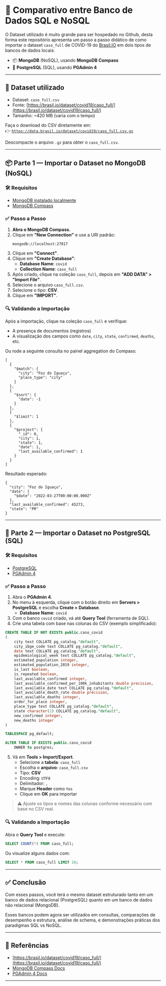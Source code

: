 
# 💾  Comparativo entre Banco de Dados SQL e NoSQL

O Dataset utilizado é muito grande para ser hospedado no Github, desta forma este repositório apresenta um passo a passo didático de como importar o dataset `caso_full` de COVID-19 do [Brasil.IO](https://brasil.io/dataset/covid19/caso_full/) em dois tipos de bancos de dados locais:

- 📦 **MongoDB** (NoSQL), usando **MongoDB Compass**
- 🐘 **PostgreSQL** (SQL), usando **PGAdmin 4**

---

## 📁 Dataset utilizado

- Dataset: `caso_full.csv`
- Fonte: [https://brasil.io/dataset/covid19/caso_full/](https://brasil.io/dataset/covid19/caso_full/)
- Tamanho: ~420 MB (varia com o tempo)

Faça o download do CSV diretamente em:  
👉 [`https://data.brasil.io/dataset/covid19/caso_full.csv.gz`](https://data.brasil.io/dataset/covid19/caso_full.csv.gz)

Descompacte o arquivo `.gz` para obter o `caso_full.csv`.

---

## 📦 Parte 1 — Importar o Dataset no MongoDB (NoSQL)

### 🛠️ Requisitos

- [MongoDB instalado localmente](https://www.mongodb.com/try/download/community)
- [MongoDB Compass](https://www.mongodb.com/products/compass)

### ✅ Passo a Passo

1. **Abra o MongoDB Compass.**
2. Clique em **"New Connection"** e use a URI padrão:
   ```
   mongodb://localhost:27017
   ```
3. Clique em **"Connect"**.
4. Clique em **"Create Database"**:
   - **Database Name**: `covid`
   - **Collection Name**: `caso_full`
5. Após criado, clique na coleção `caso_full`, depois em **"ADD DATA" > "Import File"**.
6. Selecione o arquivo `caso_full.csv`.
7. Selecione o tipo: **CSV**.
8. Clique em **"IMPORT"**.

### 🔍 Validando a Importação

Após a importação, clique na coleção `caso_full` e verifique:

- A presença de documentos (registros)
- A visualização dos campos como `date`, `city`, `state`, `confirmed`, `deaths`, etc.

Ou rode a seguinte consulta no painel aggregation do Compass:
```
[
  {
    "$match": {
      "city": "Foz do Iguaçu",
      "place_type": "city"
    }
  },
  {
    "$sort": {
      "date": -1
    }
  },
  {
    "$limit": 1
  },
  {
    "$project": {
      "_id": 0,
      "city": 1,
      "state": 1,
      "date": 1,
      "last_available_confirmed": 1
    }
  }
]
```
Resultado esperado:
```
{
  "city": "Foz do Iguaçu",
  "date": {
    "$date": "2022-03-27T00:00:00.000Z"
  },
  "last_available_confirmed": 45273,
  "state": "PR"
}
```
---

## 🐘 Parte 2 — Importar o Dataset no PostgreSQL (SQL)

### 🛠️ Requisitos

- [PostgreSQL](https://www.postgresql.org/download/)
- [PGAdmin 4](https://www.pgadmin.org/)

### ✅ Passo a Passo

1. Abra o **PGAdmin 4**.
2. No menu à esquerda, clique com o botão direito em **Servers > PostgreSQL** e escolha **Create > Database**.
   - **Database Name**: `covid`
3. Com o banco `covid` criado, vá até **Query Tool** (ferramenta de SQL).
4. Crie uma tabela com base nas colunas do CSV (exemplo simplificado):

```sql
CREATE TABLE IF NOT EXISTS public.caso_covid
(
    city text COLLATE pg_catalog."default",
    city_ibge_code text COLLATE pg_catalog."default",
    date text COLLATE pg_catalog."default",
    epidemiological_week text COLLATE pg_catalog."default",
    estimated_population integer,
    estimated_population_2019 integer,
    is_last boolean,
    is_repeated boolean,
    last_available_confirmed integer,
    last_available_confirmed_per_100k_inhabitants double precision,
    last_available_date text COLLATE pg_catalog."default",
    last_available_death_rate double precision,
    last_available_deaths integer,
    order_for_place integer,
    place_type text COLLATE pg_catalog."default",
    state character(2) COLLATE pg_catalog."default",
    new_confirmed integer,
    new_deaths integer
)

TABLESPACE pg_default;

ALTER TABLE IF EXISTS public.caso_covid
    OWNER to postgres;
```

5. Vá em **Tools > Import/Export**.
   - Selecione a **tabela**: `caso_full`
   - Escolha o **arquivo**: `caso_full.csv`
   - Tipo: **CSV**
   - Encoding: `UTF8`
   - Delimitador: `,`
   - Marque **Header** como `Yes`
   - Clique em **OK** para importar

> ⚠️ Ajuste os tipos e nomes das colunas conforme necessário com base no CSV real.

### 🔍 Validando a Importação

Abra o **Query Tool** e execute:

```sql
SELECT COUNT(*) FROM caso_full;
```

Ou visualize alguns dados com:

```sql
SELECT * FROM caso_full LIMIT 10;
```

---

## ✅ Conclusão

Com esses passos, você terá o mesmo dataset estruturado tanto em um banco de dados relacional (PostgreSQL) quanto em um banco de dados não relacional (MongoDB).

Esses bancos podem agora ser utilizados em consultas, comparações de desempenho e estrutura, análise de schema, e demonstrações práticas dos paradigmas SQL vs NoSQL.

---

## 📌 Referências

- [https://brasil.io/dataset/covid19/caso_full/](https://brasil.io/dataset/covid19/caso_full/)
- [MongoDB Compass Docs](https://www.mongodb.com/docs/compass/current/)
- [PGAdmin 4 Docs](https://www.pgadmin.org/docs/pgadmin4/latest/)

---


